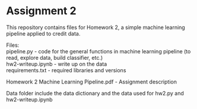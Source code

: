 # Assignment 2
  
This repository contains files for Homework 2, a simple machine learning pipeline applied to credit data.  
  
Files:  
pipeline.py - code for the general functions in machine learning pipeline (to read, explore data, build classifier, etc.)  
hw2-writeup.ipynb - write up on the data  
requirements.txt - required libraries and versions  

Homework 2 Machine Learning Pipeline.pdf - Assignment description
  
Data folder include the data dictionary and the data used for hw2.py and hw2-writeup.ipynb   